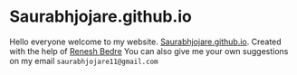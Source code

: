 # Saurabhjojare.github.io
Hello everyone welcome to my website. [Saurabhjojare.github.io](https://saurabhjojare.github.io).
Created with the help of [Renesh Bedre](https://rainbinfo.github.io)
You can also give me your own suggestions on my email `saurabhjojare11@gmail.com`
